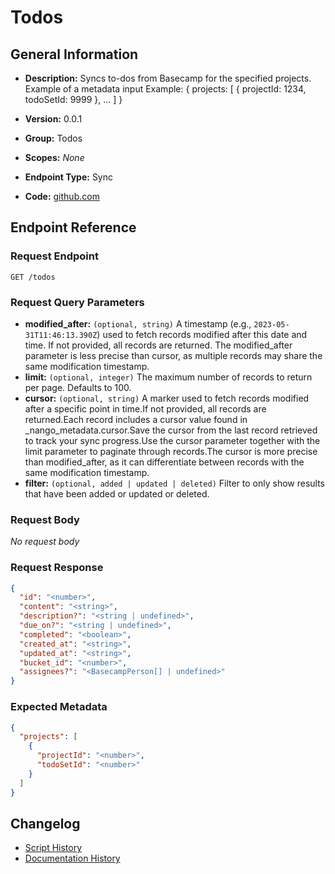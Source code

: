 <!-- BEGIN GENERATED CONTENT -->
# Todos

## General Information

- **Description:** Syncs to-dos from Basecamp for the specified projects. Example of a metadata input Example: { projects: [ { projectId: 1234, todoSetId: 9999 }, ... ] }

- **Version:** 0.0.1
- **Group:** Todos
- **Scopes:** _None_
- **Endpoint Type:** Sync
- **Code:** [github.com](https://github.com/NangoHQ/integration-templates/tree/main/integrations/basecamp/syncs/todos.ts)


## Endpoint Reference

### Request Endpoint

`GET /todos`

### Request Query Parameters

- **modified_after:** `(optional, string)` A timestamp (e.g., `2023-05-31T11:46:13.390Z`) used to fetch records modified after this date and time. If not provided, all records are returned. The modified_after parameter is less precise than cursor, as multiple records may share the same modification timestamp.
- **limit:** `(optional, integer)` The maximum number of records to return per page. Defaults to 100.
- **cursor:** `(optional, string)` A marker used to fetch records modified after a specific point in time.If not provided, all records are returned.Each record includes a cursor value found in _nango_metadata.cursor.Save the cursor from the last record retrieved to track your sync progress.Use the cursor parameter together with the limit parameter to paginate through records.The cursor is more precise than modified_after, as it can differentiate between records with the same modification timestamp.
- **filter:** `(optional, added | updated | deleted)` Filter to only show results that have been added or updated or deleted.

### Request Body

_No request body_

### Request Response

```json
{
  "id": "<number>",
  "content": "<string>",
  "description?": "<string | undefined>",
  "due_on?": "<string | undefined>",
  "completed": "<boolean>",
  "created_at": "<string>",
  "updated_at": "<string>",
  "bucket_id": "<number>",
  "assignees?": "<BasecampPerson[] | undefined>"
}
```

### Expected Metadata

```json
{
  "projects": [
    {
      "projectId": "<number>",
      "todoSetId": "<number>"
    }
  ]
}
```

## Changelog

- [Script History](https://github.com/NangoHQ/integration-templates/commits/main/integrations/basecamp/syncs/todos.ts)
- [Documentation History](https://github.com/NangoHQ/integration-templates/commits/main/integrations/basecamp/syncs/todos.md)

<!-- END  GENERATED CONTENT -->

